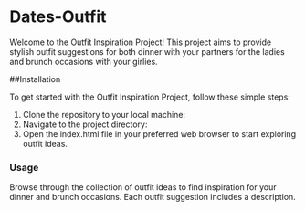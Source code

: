 # Dates-Outfit

Welcome to the Outfit Inspiration Project! This project aims to provide stylish outfit suggestions for both dinner with your partners for the ladies and brunch occasions with your girlies.

##Installation

To get started with the Outfit Inspiration Project, follow these simple steps:

1. Clone the repository to your local machine:
2.  Navigate to the project directory:
3. Open the index.html file in your preferred web browser to start exploring outfit ideas.

### Usage

Browse through the collection of outfit ideas to find inspiration for your dinner and brunch occasions. Each outfit suggestion includes a description.



